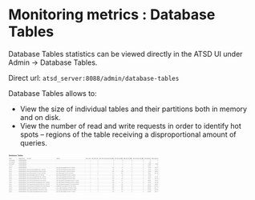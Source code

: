 # Monitoring metrics : Database Tables


Database Tables statistics can be viewed directly in the ATSD UI under
Admin -\> Database Tables.

Direct url: `atsd_server:8088/admin/database-tables`

Database Tables allows to:

-   View the size of individual tables and their partitions both in
    memory and on disk.
-   View the number of read and write requests in order to identify hot
    spots – regions of the table receiving a disproportional amount of
    queries.

![](images/database_tables_atsd-300x77.png "database_tables_atsd")